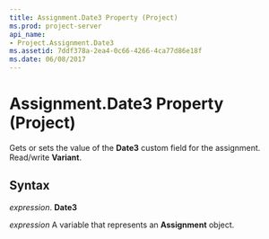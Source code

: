 ```yaml
---
title: Assignment.Date3 Property (Project)
ms.prod: project-server
api_name:
- Project.Assignment.Date3
ms.assetid: 7ddf378a-2ea4-0c66-4266-4ca77d86e18f
ms.date: 06/08/2017
---
```



# Assignment.Date3 Property (Project)

Gets or sets the value of the  **Date3** custom field for the assignment. Read/write **Variant**.


## Syntax

 _expression_. **Date3**

 _expression_ A variable that represents an **Assignment** object.



